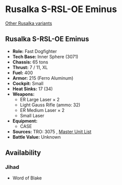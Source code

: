 # Rusalka S-RSL-OE Eminus 

[Other Rusalka variants](../rusalka.md) 

## Rusalka S-RSL-OE Eminus 

- **Role:** Fast Dogfighter 
- **Tech Base:** Inner Sphere (3071) 
- **Chassis:** 65 tons 
- **Thrust:** 7 / 11, XL 
- **Fuel:** 400 
- **Armor:** 215 (Ferro Aluminum) 
- **Cockpit:** Small 
- **Heat Sinks:** 17 (34) 
- **Weapons:** 
  - ER Large Laser × 2 
  - Light Gauss Rifle (ammo: 32) 
  - ER Medium Laser × 2 
  - Small Laser 
- **Equipment:** 
  - CASE 
- **Sources:** TRO: 3075 , [Master Unit List](http://masterunitlist.info/Unit/Details/4953) 
- **Battle Value:** Unknown 

## Availability 

### Jihad 

- Word of Blake 

